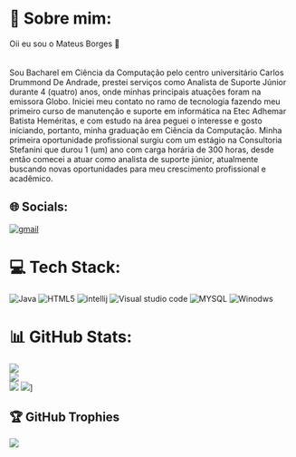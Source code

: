 # 💫 Sobre mim:
Oii eu sou o Mateus Borges 👋<br><br><br>Sou Bacharel em Ciência da Computação pelo centro universitário Carlos Drummond
De Andrade, prestei serviços como Analista de Suporte Júnior durante 4 (quatro) anos,
onde minhas principais atuações foram na emissora Globo.
Iniciei meu contato no ramo de tecnologia fazendo meu primeiro curso de manutenção
e suporte em informática na Etec Adhemar Batista Heméritas, e com estudo na área
peguei o interesse e gosto iniciando, portanto, minha graduação em Ciência da
Computação.
Minha primeira oportunidade profissional surgiu com um estágio na Consultoria
Stefanini que durou 1 (um) ano com carga horária de 300 horas, desde então comecei
a atuar como analista de suporte júnior, atualmente buscando novas oportunidades
para meu crescimento profissional e acadêmico.


## 🌐 Socials:
 [![gmail](https://img.shields.io/badge/Gmail-D14836?style=for-the-badge&logo=gmail&logoColor=white)](https://is.gd/nYPWf1
)





# 💻 Tech Stack:
![Java](https://img.shields.io/badge/java-%23ED8B00.svg?style=for-the-badge&logo=java&logoColor=white) ![HTML5](https://img.shields.io/badge/html5-%23E34F26.svg?style=for-the-badge&logo=html5&logoColor=white) ![intellij](https://img.shields.io/badge/IntelliJ_IDEA-000000.svg?style=for-the-badge&logo=intellij-idea&logoColor=white) ![Visual studio code](https://img.shields.io/badge/Visual_Studio_Code-0078D4?style=for-the-badge&logo=visual%20studio%20code&logoColor=white) ![MYSQL](https://img.shields.io/badge/MySQL-00000F?style=for-the-badge&logo=mysql&logoColor=white) ![Winodws](https://img.shields.io/badge/Windows-0078D6?style=for-the-badge&logo=windows&logoColor=white)
# 📊 GitHub Stats:
![](https://github-readme-stats.vercel.app/api?username=MateusBorges07&theme=blueberry&hide_border=false&include_all_commits=true&count_private=false)<br/>
![](https://github-readme-streak-stats.herokuapp.com/?user=MateusBorges07&theme=blueberry&hide_border=false)<br/>
![](https://github-readme-stats.vercel.app/api/top-langs/?username=MateusBorges07&theme=blueberry&hide_border=false&include_all_commits=true&count_private=false&layout=compact)
![](https://github-readme-stats.vercel.app/api/top-langs/?username=MateusBorges07&hide_progress=true)]<br/>

## 🏆 GitHub Trophies
![](https://github-profile-trophy.vercel.app/?username=MateusBorges07&theme=discord&no-frame=false&no-bg=false&margin-w=4)

<!-- Proudly created with GPRM ( https://gprm.itsvg.in ) -->




